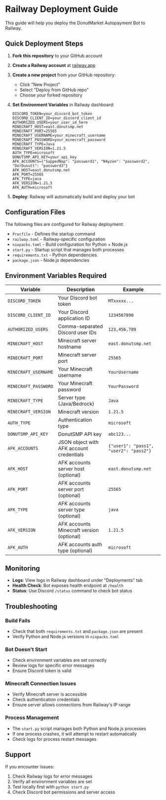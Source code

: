 # Railway Deployment Guide

This guide will help you deploy the DonutMarket Autopayment Bot to Railway.

## Quick Deployment Steps

1. **Fork this repository** to your GitHub account

2. **Create a Railway account** at [railway.app](https://railway.app)

3. **Create a new project** from your GitHub repository:
   - Click "New Project"
   - Select "Deploy from GitHub repo"
   - Choose your forked repository

4. **Set Environment Variables** in Railway dashboard:
   ```
   DISCORD_TOKEN=your_discord_bot_token
   DISCORD_CLIENT_ID=your_discord_client_id
   AUTHORIZED_USERS=your_user_id_here
   MINECRAFT_HOST=east.donutsmp.net
   MINECRAFT_PORT=25565
   MINECRAFT_USERNAME=your_minecraft_username
   MINECRAFT_PASSWORD=your_minecraft_password
   MINECRAFT_TYPE=Java
   MINECRAFT_VERSION=1.21.5
   AUTH_TYPE=microsoft
   DONUTSMP_API_KEY=your_api_key
   AFK_ACCOUNTS={"SappedNap": "password1", "N4yzen": "password2", "DorDunutt": "password3"}
   AFK_HOST=east.donutsmp.net
   AFK_PORT=25565
   AFK_TYPE=java
   AFK_VERSION=1.21.5
   AFK_AUTH=microsoft
   ```

5. **Deploy**: Railway will automatically build and deploy your bot

## Configuration Files

The following files are configured for Railway deployment:

- `Procfile` - Defines the startup command
- `railway.toml` - Railway-specific configuration
- `nixpacks.toml` - Build configuration for Python + Node.js
- `start.py` - Startup script that manages both processes
- `requirements.txt` - Python dependencies
- `package.json` - Node.js dependencies

## Environment Variables Required

| Variable | Description | Example |
|----------|-------------|---------|
| `DISCORD_TOKEN` | Your Discord bot token | `MTxxxxx...` |
| `DISCORD_CLIENT_ID` | Your Discord application ID | `1234567890` |
| `AUTHORIZED_USERS` | Comma-separated Discord user IDs | `123,456,789` |
| `MINECRAFT_HOST` | Minecraft server hostname | `east.donutsmp.net` |
| `MINECRAFT_PORT` | Minecraft server port | `25565` |
| `MINECRAFT_USERNAME` | Your Minecraft username | `YourUsername` |
| `MINECRAFT_PASSWORD` | Your Minecraft password | `YourPassword` |
| `MINECRAFT_TYPE` | Server type (Java/Bedrock) | `Java` |
| `MINECRAFT_VERSION` | Minecraft version | `1.21.5` |
| `AUTH_TYPE` | Authentication type | `microsoft` |
| `DONUTSMP_API_KEY` | DonutSMP API key | `abc123...` |
| `AFK_ACCOUNTS` | JSON object with AFK account credentials | `{"user1": "pass1", "user2": "pass2"}` |
| `AFK_HOST` | AFK accounts server host (optional) | `east.donutsmp.net` |
| `AFK_PORT` | AFK accounts server port (optional) | `25565` |
| `AFK_TYPE` | AFK accounts server type (optional) | `java` |
| `AFK_VERSION` | AFK accounts Minecraft version (optional) | `1.21.5` |
| `AFK_AUTH` | AFK accounts auth type (optional) | `microsoft` |

## Monitoring

- **Logs**: View logs in Railway dashboard under "Deployments" tab
- **Health Check**: Bot exposes health endpoint at `/health`
- **Status**: Use Discord `/status` command to check bot status

## Troubleshooting

### Build Fails
- Check that both `requirements.txt` and `package.json` are present
- Verify Python and Node.js versions in `nixpacks.toml`

### Bot Doesn't Start
- Check environment variables are set correctly
- Review logs for specific error messages
- Ensure Discord token is valid

### Minecraft Connection Issues
- Verify Minecraft server is accessible
- Check authentication credentials
- Ensure server allows connections from Railway's IP range

### Process Management
- The `start.py` script manages both Python and Node.js processes
- If one process crashes, it will attempt to restart automatically
- Check logs for process restart messages

## Support

If you encounter issues:
1. Check Railway logs for error messages
2. Verify all environment variables are set
3. Test locally first with `python start.py`
4. Check Discord bot permissions and server access
